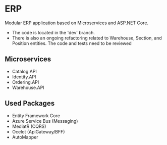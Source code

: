 # ERP
Modular ERP application based on Microservices and ASP.NET Core.

- The code is located in the 'dev' branch.
- There is also an ongoing refactoring related to Warehouse, Section, and Position entities. The code and tests need to be reviewed 

## Microservices
- Catalog.API
- Identity.API
- Ordering.API
- Warehouse.API

## Used Packages
- Entity Framework Core
- Azure Service Bus (Messaging)
- MediatR (CQRS)
- Ocelot (ApiGateway/BFF)
- AutoMapper
